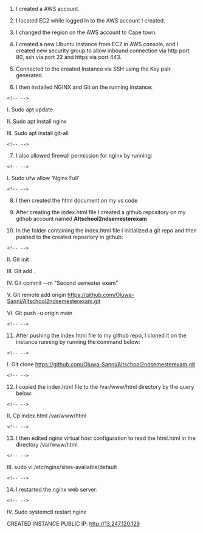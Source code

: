 1.  I created a AWS account.

2.  I located EC2 while logged in to the AWS account I created.

3.  I changed the region on the AWS account to Cape town.

4.  I created a new Ubuntu instance from EC2 in AWS console, and I
    created new security group to allow inbound connection via http port
    80, ssh via port 22 and https via port 443.

5.  Connected to the created Instance via SSH using the Key pair
    generated.

6.  I then installed NGINX and Git on the running instance:

```{=html}
<!-- -->
```
I.  Sudo apt update

II. Sudo apt install nginx

III. Sudo apt install git-all

```{=html}
<!-- -->
```
7.  I also allowed firewall permission for nginx by running:

```{=html}
<!-- -->
```
I.  Sudo ufw allow 'Nginx Full'

```{=html}
<!-- -->
```
8.  I then created the html document on my vs code

9.  After creating the index.html file I created a github repository on
    my github account named **Altschool2ndsemesterexam**

10. In the folder containing the index.html file I initialized a git
    repo and then pushed to the created repository in github:

```{=html}
<!-- -->
```
II. Git init

III. Git add .

IV. Git commit --m "Second semester exam"

V.  Git remote add origin
    https://github.com/Oluwa-Sanni/Altschool2ndsemesterexam.git

VI. Git push -u origin main

```{=html}
<!-- -->
```
11. After pushing the index.html file to my github repo, I cloned it on
    the instance running by running the command below:

```{=html}
<!-- -->
```
I.  Git clone
    <https://github.com/Oluwa-Sanni/Altschool2ndsemesterexam.git>

```{=html}
<!-- -->
```
12. I copied the index.html file to the /var/www/html directory by the
    query below:

```{=html}
<!-- -->
```
II. Cp index.html /var/www/html

```{=html}
<!-- -->
```
13. I then edited nginx virtual host configuration to read the html.html
    in the directory /var/www/html.

```{=html}
<!-- -->
```
III. sudo vi /etc/nginx/sites-available/default

```{=html}
<!-- -->
```
14. I restarted the nginx web server:

```{=html}
<!-- -->
```
IV. Sudo systemctl restart nginx

CREATED INSTANCE PUBLIC IP: http://13.247.120.129
